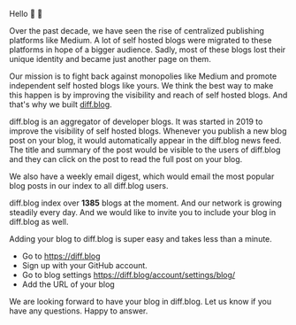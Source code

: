 
Hello :wave: :wave:

Over the past decade, we have seen the rise of centralized publishing platforms like Medium.  A lot of self hosted blogs were migrated to these platforms in hope of a bigger audience. Sadly, most of these blogs lost their unique identity and became just another page on them.

Our mission is to fight back against monopolies like Medium and promote independent self hosted blogs like yours. We think the best way to make this happen is by improving the visibility and reach of self hosted blogs. And that's why we built [diff.blog](https://diff.blog).

diff.blog is an aggregator of developer blogs. It was started in 2019 to improve the visibility of self hosted blogs. Whenever you publish a new blog post on your blog, it would automatically appear in the diff.blog news feed. The title and summary of the post would be visible to the users of diff.blog and they can click on the post to read the full post on your blog.

We also have a weekly email digest, which would email the most popular blog posts in our index to all diff.blog users.

diff.blog index over **1385** blogs at the moment. And our network is growing steadily every day. And we would like to invite you to include your blog in diff.blog as well.

Adding your blog to diff.blog is super easy and takes less than a minute.
* Go to https://diff.blog
* Sign up with your GitHub account.
* Go to blog settings https://diff.blog/account/settings/blog/
* Add the URL of your blog

We are looking forward to have your blog in diff.blog. Let us know if you have any questions. Happy to answer.
    